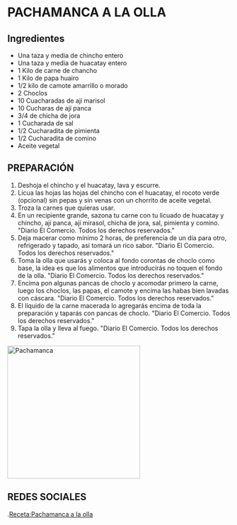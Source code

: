 # PACHAMANCA A LA OLLA
## Ingredientes 

-   Una taza y media de chincho entero
-   Una taza y media de huacatay entero
-   1 Kilo de carne de chancho
-   1 Kilo de papa huairo 
-   1/2 kilo de camote amarrillo o morado
-   2 Choclos
-   10 Cuacharadas de ají marisol
-   10 Cucharas de ají panca
-   3/4 de chicha de jora
-   1 Cucharada de sal
-   1/2 Cucharadita de pimienta
-   1/2 Cucharadita de comino
-   Aceite vegetal

## PREPARACIÓN

1. Deshoja el chincho y el huacatay, lava y escurre. 
2. Lícua las hojas las hojas del chincho con el huacatay, el rocoto verde (opcional) sin pepas y sin venas con un chorrito de aceite vegetal.
3. Troza la carnes que quieras usar.
4. En un recipiente grande, sazona tu carne con tu licuado de huacatay y chincho, ají panca, ají mirasol, chicha de jora, sal, pimienta y comino. "Diario El Comercio. Todos los derechos reservados."
5. Deja macerar como mínimo 2 horas, de preferencia de un día para otro, refrigerado y tapado, así tomará un rico sabor. "Diario El Comercio. Todos los derechos reservados."
6. Toma la olla que usarás y coloca al fondo corontas de choclo como base, la idea es que los alimentos que introducirás no toquen el fondo de la olla. "Diario El Comercio. Todos los derechos reservados."
7. Encima pon algunas pancas de choclo y acomodar primero la carne, luego los choclos, las papas, el camote y encima las habas bien lavadas con cáscara. "Diario El Comercio. Todos los derechos reservados."
8. El líquido de la carne macerada lo agregarás encima de toda la preparación y taparás con pancas de choclo. "Diario El Comercio. Todos los derechos reservados."
9. Tapa la olla y lleva al fuego. "Diario El Comercio. Todos los derechos reservados."

<img src="https://encrypted-tbn0.gstatic.com/images?q=tbn:ANd9GcSoAlHVM8gONFSFZQPZSXT6I0nqkYUCRlumfg&s" alt="Pachamanca" height="300 " />

## REDES SOCIALES

.[Receta:Pachamanca a la olla](https://www.youtube.com/watch?v=u9AMJGOF26g)
